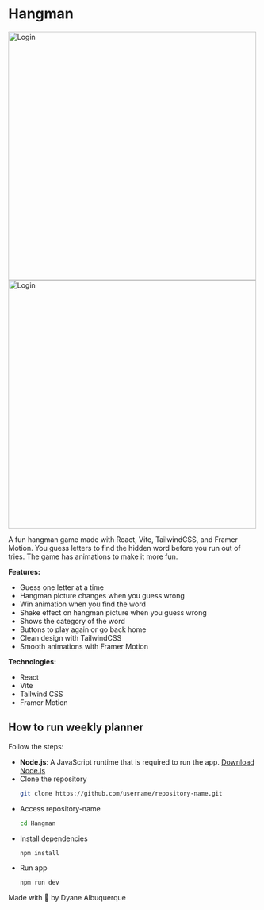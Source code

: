 # Hangman

<img src="src/assets/login.png" alt="Login" width="500"/>
<img src="src/assets/planner.png" alt="Login" width="500"/>


A fun hangman game made with React, Vite, TailwindCSS, and Framer Motion.
You guess letters to find the hidden word before you run out of tries. 
The game has animations to make it more fun.


**Features:**
- Guess one letter at a time
- Hangman picture changes when you guess wrong
- Win animation when you find the word
- Shake effect on hangman picture when you guess wrong
- Shows the category of the word
- Buttons to play again or go back home
- Clean design with TailwindCSS
- Smooth animations with Framer Motion

**Technologies:**
- React
- Vite
- Tailwind CSS
- Framer Motion

## How to run weekly planner

Follow the steps:

- **Node.js**: A JavaScript runtime that is required to run the app. [Download Node.js](https://nodejs.org/)
- Clone the repository
   ```bash
   git clone https://github.com/username/repository-name.git
- Access repository-name
    ```bash
   cd Hangman
- Install dependencies 
    ```bash
   npm install 
- Run app 
    ```bash
    npm run dev   
Made with 💜 by Dyane Albuquerque 
